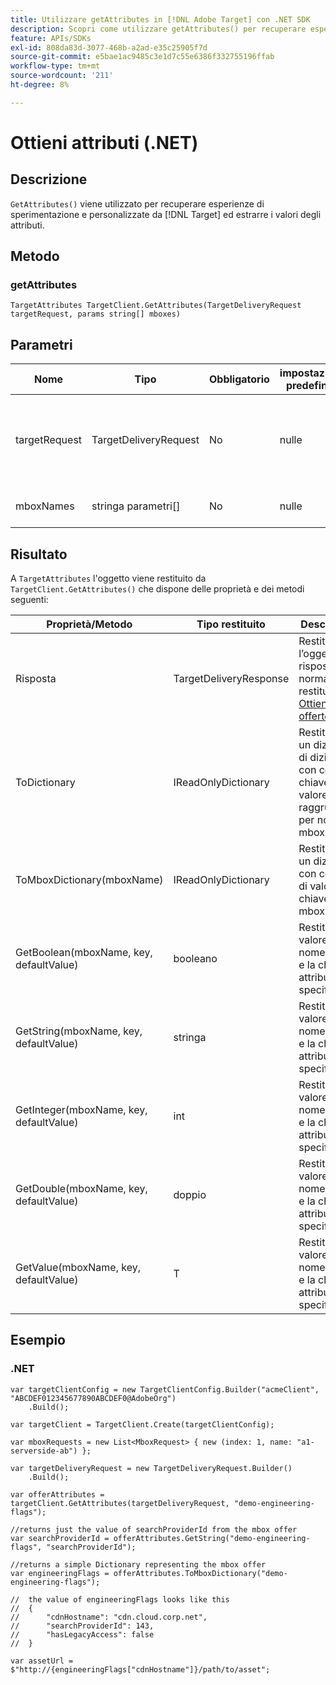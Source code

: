 ```yaml
---
title: Utilizzare getAttributes in [!DNL Adobe Target] con .NET SDK
description: Scopri come utilizzare getAttributes() per recuperare esperienze di sperimentazione e personalizzate da [!DNL Target] ed estrarre i valori degli attributi.
feature: APIs/SDKs
exl-id: 808da83d-3077-468b-a2ad-e35c25905f7d
source-git-commit: e5bae1ac9485c3e1d7c55e6386f332755196ffab
workflow-type: tm+mt
source-wordcount: '211'
ht-degree: 8%

---
```


# Ottieni attributi (.NET)

## Descrizione

`GetAttributes()` viene utilizzato per recuperare esperienze di sperimentazione e personalizzate da [!DNL Target] ed estrarre i valori degli attributi.

## Metodo

### getAttributes

```dotnet {line-numbers="true"}
TargetAttributes TargetClient.GetAttributes(TargetDeliveryRequest targetRequest, params string[] mboxes)
```

## Parametri

| Nome | Tipo | Obbligatorio | impostazione predefinita | Descrizione |
| --- | --- | --- | --- | --- |
| targetRequest | TargetDeliveryRequest | No | nulle | Uguale [!DNL Target] richiesta utilizzata per [Ottieni offerte&#x200B;](get-offers.md) |
| mboxNames | stringa parametri[] | No | nulle | Matrice di parametri di nomi mbox |

## Risultato

A `TargetAttributes` l&#39;oggetto viene restituito da `TargetClient.GetAttributes()` che dispone delle proprietà e dei metodi seguenti:

| Proprietà/Metodo | Tipo restituito | Descrizione |
| --- | --- | --- |
| Risposta | TargetDeliveryResponse | Restituisce l’oggetto di risposta normalmente restituito da [Ottieni offerte](get-offers.md) |
| ToDictionary | IReadOnlyDictionary | Restituisce un dizionario di dizionari con coppie chiave-valore raggruppate per nomi mbox |
| ToMboxDictionary(mboxName) | IReadOnlyDictionary | Restituisce un dizionario con coppie di valori chiave per la mbox fornita |
| GetBoolean(mboxName, key, defaultValue) | booleano | Restituisce il valore per il nome mbox e la chiave attributo specificati |
| GetString(mboxName, key, defaultValue) | stringa | Restituisce il valore per il nome mbox e la chiave attributo specificati |
| GetInteger(mboxName, key, defaultValue) | int | Restituisce il valore per il nome mbox e la chiave attributo specificati |
| GetDouble(mboxName, key, defaultValue) | doppio | Restituisce il valore per il nome mbox e la chiave attributo specificati |
| GetValue(mboxName, key, defaultValue) | T | Restituisce il valore per il nome mbox e la chiave attributo specificati |

## Esempio

### \.NET

```dotnet {line-numbers="true"}
var targetClientConfig = new TargetClientConfig.Builder("acmeClient", "ABCDEF012345677890ABCDEF0@AdobeOrg")
    .Build();

var targetClient = TargetClient.Create(targetClientConfig);

var mboxRequests = new List<MboxRequest> { new (index: 1, name: "a1-serverside-ab") };

var targetDeliveryRequest = new TargetDeliveryRequest.Builder()
    .Build();

var offerAttributes = targetClient.GetAttributes(targetDeliveryRequest, "demo-engineering-flags");

//returns just the value of searchProviderId from the mbox offer
var searchProviderId = offerAttributes.GetString("demo-engineering-flags", "searchProviderId");

//returns a simple Dictionary representing the mbox offer
var engineeringFlags = offerAttributes.ToMboxDictionary("demo-engineering-flags");

//  the value of engineeringFlags looks like this
//  {
//      "cdnHostname": "cdn.cloud.corp.net",
//      "searchProviderId": 143,
//      "hasLegacyAccess": false
//  }

var assetUrl = $"http://{engineeringFlags["cdnHostname"]}/path/to/asset";
```
